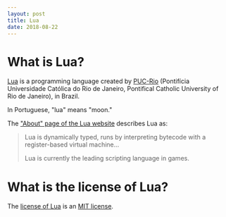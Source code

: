 ```yaml
---
layout: post
title: Lua
date: 2018-08-22
---
```


# What is Lua?

[Lua](https://www.lua.org/) is a programming language created by [PUC-Rio](https://www.puc-rio.br/index.html) (Pontifícia Universidade Católica do Rio de Janeiro, Pontifical Catholic University of Rio de Janeiro), in Brazil.

In Portuguese, "lua" means "moon."

The ["About" page of the Lua website](https://www.lua.org/about.html) describes Lua as:

> Lua is dynamically typed, runs by interpreting bytecode with a register-based virtual machine...
>
> Lua is currently the leading scripting language in games.

# What is the license of Lua?

The [license of Lua](https://www.lua.org/license.html) is an [MIT license](https://opensource.org/licenses/MIT).

